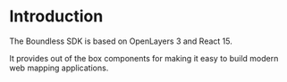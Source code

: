 # Introduction

The Boundless SDK is based on OpenLayers 3 and React 15.

It provides out of the box components for making it easy to build modern web mapping applications.
